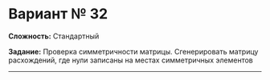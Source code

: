# Вариант № 32
**Сложность:** Стандартный

**Задание:**  Проверка симметричности матрицы. Cгенерировать матрицу расхождений, где нули записаны на местах симметричных элементов

---